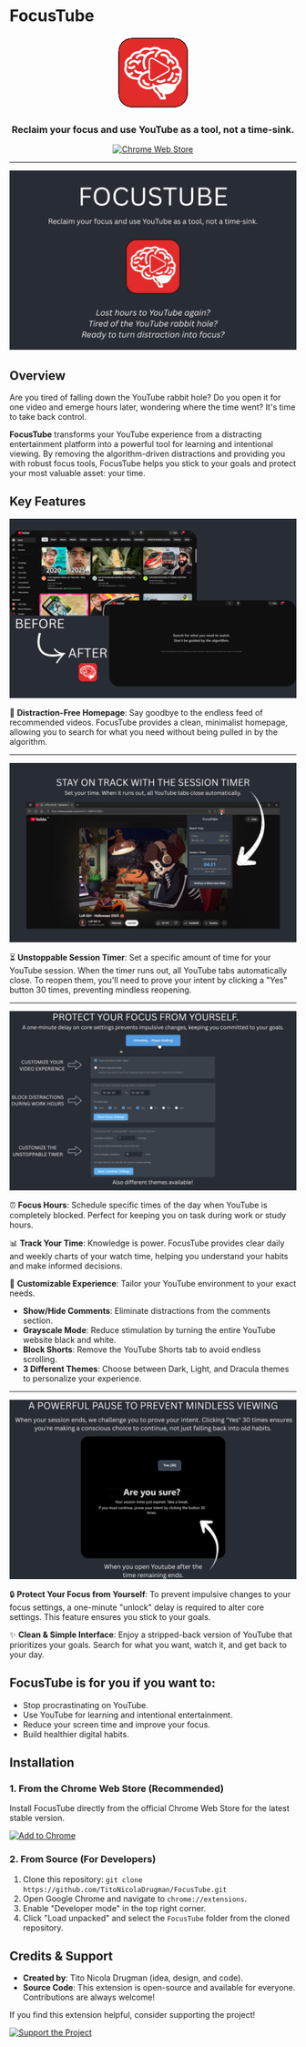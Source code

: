 # FocusTube

<p align="center">
  <img src="https://raw.githubusercontent.com/TitoNicolaDrugman/FocusTube/main/FocusTube/icons/logo_v4_128.png" alt="FocusTube Logo" width="128">
</p>

<h3 align="center">Reclaim your focus and use YouTube as a tool, not a time-sink.</h3>

<p align="center">
  <a href="https://chromewebstore.google.com/detail/focustube/dcnmhmmmjfiojopicladjnpolkdknjfg?authuser=2&hl=en-GB" target="_blank">
    <img src="https://img.shields.io/badge/Chrome_Web_Store-Available-blue.svg?logo=google-chrome&logoColor=white" alt="Chrome Web Store">
  </a>
</p>

---

<p align="center">
  <img src="https://raw.githubusercontent.com/TitoNicolaDrugman/FocusTube/main/slides/1.png" alt="FocusTube banner">
</p>

## Overview

Are you tired of falling down the YouTube rabbit hole? Do you open it for one video and emerge hours later, wondering where the time went? It's time to take back control.

**FocusTube** transforms your YouTube experience from a distracting entertainment platform into a powerful tool for learning and intentional viewing. By removing the algorithm-driven distractions and providing you with robust focus tools, FocusTube helps you stick to your goals and protect your most valuable asset: your time.

## Key Features

<p align="center">
  <img src="https://raw.githubusercontent.com/TitoNicolaDrugman/FocusTube/main/slides/2.png" alt="Before and After using FocusTube">
</p>

🚫 **Distraction-Free Homepage**: Say goodbye to the endless feed of recommended videos. FocusTube provides a clean, minimalist homepage, allowing you to search for what you need without being pulled in by the algorithm.

---

<p align="center">
  <img src="https://raw.githubusercontent.com/TitoNicolaDrugman/FocusTube/main/slides/3.png" alt="Session Timer">
</p>

⏳ **Unstoppable Session Timer**: Set a specific amount of time for your YouTube session. When the timer runs out, all YouTube tabs automatically close. To reopen them, you'll need to prove your intent by clicking a "Yes" button 30 times, preventing mindless reopening.

---

<p align="center">
  <img src="https://raw.githubusercontent.com/TitoNicolaDrugman/FocusTube/main/slides/4.png" alt="FocusTube Settings">
</p>

⏰ **Focus Hours**: Schedule specific times of the day when YouTube is completely blocked. Perfect for keeping you on task during work or study hours.

📊 **Track Your Time**: Knowledge is power. FocusTube provides clear daily and weekly charts of your watch time, helping you understand your habits and make informed decisions.

🎨 **Customizable Experience**: Tailor your YouTube environment to your exact needs.
- **Show/Hide Comments**: Eliminate distractions from the comments section.
- **Grayscale Mode**: Reduce stimulation by turning the entire YouTube website black and white.
- **Block Shorts**: Remove the YouTube Shorts tab to avoid endless scrolling.
- **3 Different Themes**: Choose between Dark, Light, and Dracula themes to personalize your experience.

---

<p align="center">
  <img src="https://raw.githubusercontent.com/TitoNicolaDrugman/FocusTube/main/slides/5.png" alt="Cooldown Challenge">
</p>

🔒 **Protect Your Focus from Yourself**: To prevent impulsive changes to your focus settings, a one-minute "unlock" delay is required to alter core settings. This feature ensures you stick to your goals.

✨ **Clean & Simple Interface**: Enjoy a stripped-back version of YouTube that prioritizes your goals. Search for what you want, watch it, and get back to your day.

## FocusTube is for you if you want to:
- Stop procrastinating on YouTube.
- Use YouTube for learning and intentional entertainment.
- Reduce your screen time and improve your focus.
- Build healthier digital habits.

## Installation

### 1. From the Chrome Web Store (Recommended)
Install FocusTube directly from the official Chrome Web Store for the latest stable version.

<a href="https://chromewebstore.google.com/detail/focustube/dcnmhmmmjfiojopicladjnpolkdknjfg?authuser=2&hl=en-GB" target="_blank">
    <img src="https://developer.chrome.com/static/docs/webstore/branding/image/iNEddTyWiMfLSwFD6qGq.png" alt="Add to Chrome" width="200">
</a>

### 2. From Source (For Developers)
1.  Clone this repository: `git clone https://github.com/TitoNicolaDrugman/FocusTube.git`
2.  Open Google Chrome and navigate to `chrome://extensions`.
3.  Enable "Developer mode" in the top right corner.
4.  Click "Load unpacked" and select the `FocusTube` folder from the cloned repository.

## Credits & Support
- **Created by**: Tito Nicola Drugman (idea, design, and code).
- **Source Code**: This extension is open-source and available for everyone. Contributions are always welcome!

If you find this extension helpful, consider supporting the project!

<a href="https://www.paypal.com/paypalme/TitoNDrugman" target="_blank">
  <img src="https://www.paypalobjects.com/en_US/i/btn/btn_donate_LG.gif" alt="Support the Project">
</a>

